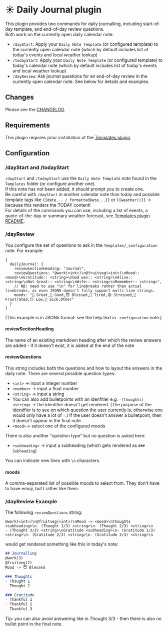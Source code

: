 # ☀️ Daily Journal plugin
This plugin provides two commands for daily journalling, including start-of-day template, and end-of-day review questions.  
Both work on the currently open daily calendar note:

- `/dayStart`: Apply your `Daily Note Template` (or configured template) to the currently open calendar note (which by default includes list of today's events and local weather lookup)
- `/todayStart`: Apply your `Daily Note Template` (or configured template) to today's calendar note (which by default includes list of today's events and local weather lookup)
- `/dayReview`: Ask journal questions for an end-of-day review in the currently open calendar note. See below for details and examples.

## Changes
Please see the [CHANGELOG](CHANGELOG.md).

## Requirements
This plugin requires prior installation of the [Templates plugin](https://github.com/NotePlan/plugins/tree/main/nmn.Templates/).

## Configuration

### /dayStart and /todayStart
`/dayStart` and `/todayStart` use the `Daily Note Template` note found in the `Templates` folder (or configure another one).  
If this note has not been added, it should prompt you to create one.  
Be careful with `/dayStart` in another calendar note than today and possible template tags like `{{date... / formattedDate...}}` or `{{weather()}}` -> because this renders the TODAY content!  
For details of the commands you can use, including a list of events, a quote-of-the-day or summary weather forecast, see [Templates plugin README](https://github.com/NotePlan/plugins/tree/main/nmn.Templates/).

### /dayReview
You configure the set of questions to ask in the `Templates/_configuration` note. For example:
```json5
{
  dailyJournal: {
    reviewSectionHeading: "Journal",
    reviewQuestions: "@work(<int>)\n@fruitveg(<int>)\nMood:: <mood>\nGratitude:: <string>\nGod was:: <string>\nAlive:: <string>\nNot Great:: <string>\nWife:: <string>\nRemember:: <string>",
    // NB: need to use "\n" for linebreaks rather than actual linebreaks, as even JSON5 doesn't fully support multi-line strings.
    moods: "🤩 Great,🙂 Good,😇 Blessed,🥱 Tired,😫 Stressed,😤 Frustrated,😔 Low,🥵 Sick,Other"
  }
}
```
(This example is in JSON5 format: see the help text in `_configuration` note.)

#### reviewSectionHeading
The name of an existing markdown heading after which the review answers are added - if it doesn't exist, it is added at the end of the note
#### reviewQuestions
This string includes both the questions and how to layout the answers in the daily note. There are several possible question types:
- `<int>` -> input a integer number
- `<number>` -> input a float number
- `<string>` -> input a string
- You can also add bulletpoints with an idenfitier e.g. `-(thoughts) <string>` -> the identifier doesn't get rendered. (The purpose of the identifier is to see on which question the user currently is, otherwise one would only have a lot of `-`.) If the user doesn't answer a bulletpoint, then it doesn't appear in the final note.
- `<mood>`-> select one of the configured moods

There is also another "question type" but no question is asked here:
- `<subheading>` -> input a subheading (which gets rendered as `### Subheading`)

You can indicate new lines with `\n` characters.

#### moods
A comma-separated list of possible moods to select from.  They don't have to have emoji, but I rather like them.

### /dayReview Example
The following `reviewQuestions` string:  
```
@work(<int>)\n@fruitveg(<int>)\nMood -> <mood>\nThoughts <subheading>\n- (Thought 1/3) <string>\n- (Thought 2/3) <string>\n
- (Thought 3/3) <string>\nGratitude <subheading>\n- (Gratitude 1/3) <string>\n- (Gratitude 2/3) <string>\n- (Gratitude 3/3) <string>\n
```
would get rendered something like this in today's note:  

```markdown
## Journalling
@work(3)
@fruitveg(2)
Mood -> 😇 Blessed

### Thoughts
- Thought 1
- Thought 2

### Gratitude
- Thankful 1
- Thankful 2
- Thankful 3
```
Tip: you can also avoid answering like in Thought 3/3 - then there is also no bullet point in the final note.
